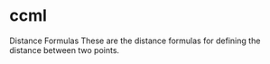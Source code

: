 # ccml
Distance Formulas
These are the distance formulas for defining the distance between two points. 
